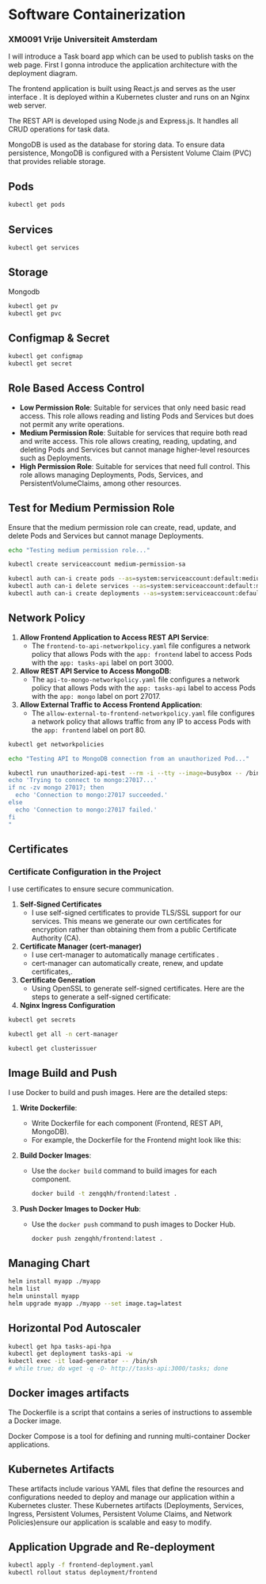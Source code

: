 # **Software Containerization**

### XM0091 Vrije Universiteit Amsterdam

I will introduce a Task board app which can be used to publish tasks on the web page. First I gonna introduce the application architecture with the deployment diagram. 

The frontend application is built using React.js and serves as the user interface . It is deployed within a Kubernetes cluster and runs on an Nginx web server. 

The REST API is developed using Node.js and Express.js. It handles all CRUD operations for task data. 

MongoDB is used as the database for storing data.  To ensure data persistence, MongoDB is configured with a Persistent Volume Claim (PVC) that provides reliable storage. 

## Pods

```bash
kubectl get pods
```

## Services

```bash
kubectl get services
```

## Storage

Mongodb

```bash
kubectl get pv
kubectl get pvc
```

## Configmap & Secret

```bash
kubectl get configmap
kubectl get secret
```

## Role Based Access Control

- **Low Permission Role**: Suitable for services that only need basic read access. This role allows reading and listing Pods and Services but does not permit any write operations.
- **Medium Permission Role**: Suitable for services that require both read and write access. This role allows creating, reading, updating, and deleting Pods and Services but cannot manage higher-level resources such as Deployments.
- **High Permission Role**: Suitable for services that need full control. This role allows managing Deployments, Pods, Services, and PersistentVolumeClaims, among other resources.

## Test for Medium Permission Role

Ensure that the medium permission role can create, read, update, and delete Pods and Services but cannot manage Deployments.

```bash
echo "Testing medium permission role..."

kubectl create serviceaccount medium-permission-sa

kubectl auth can-i create pods --as=system:serviceaccount:default:medium-permission-sa
kubectl auth can-i delete services --as=system:serviceaccount:default:medium-permission-sa
kubectl auth can-i create deployments --as=system:serviceaccount:default:medium-permission-sa

```

## Network Policy

1. **Allow Frontend Application to Access REST API Service**:
   - The `frontend-to-api-networkpolicy.yaml` file configures a network policy that allows Pods with the `app: frontend` label to access Pods with the `app: tasks-api` label on port 3000.
2. **Allow REST API Service to Access MongoDB**:
   - The `api-to-mongo-networkpolicy.yaml` file configures a network policy that allows Pods with the `app: tasks-api` label to access Pods with the `app: mongo` label on port 27017.
3. **Allow External Traffic to Access Frontend Application**:
   - The `allow-external-to-frontend-networkpolicy.yaml` file configures a network policy that allows traffic from any IP to access Pods with the `app: frontend` label on port 80. 

```bash
kubectl get networkpolicies
```

```bash
echo "Testing API to MongoDB connection from an unauthorized Pod..."

kubectl run unauthorized-api-test --rm -i --tty --image=busybox -- /bin/sh -c "
echo 'Trying to connect to mongo:27017...'
if nc -zv mongo 27017; then
  echo 'Connection to mongo:27017 succeeded.'
else
  echo 'Connection to mongo:27017 failed.'
fi
"

```

## Certificates

### Certificate Configuration in the Project

I use certificates to ensure secure communication. 

1. **Self-Signed Certificates**
   - I use self-signed certificates to provide TLS/SSL support for our services. This means we generate our own certificates for encryption rather than obtaining them from a public Certificate Authority (CA).
2. **Certificate Manager (cert-manager)**
   - I use cert-manager to automatically manage certificates . 
   - cert-manager can automatically create, renew, and update certificates,.
3. **Certificate Generation**
   - Using OpenSSL to generate self-signed certificates. Here are the steps to generate a self-signed certificate:
4. **Nginx Ingress Configuration**

```bash
kubectl get secrets

kubectl get all -n cert-manager

kubectl get clusterissuer
```

## Image Build and Push

I use Docker to build and push images. Here are the detailed steps:

1. **Write Dockerfile**:

   - Write Dockerfile for each component (Frontend, REST API, MongoDB).
   - For example, the Dockerfile for the Frontend might look like this:

2. **Build Docker Images**:

   - Use the `docker build` command to build images for each component.

     ```bash
     docker build -t zengqhh/frontend:latest .
     ```

3. **Push Docker Images to Docker Hub**:

   - Use the `docker push` command to push images to Docker Hub.

     ```bash
     docker push zengqhh/frontend:latest .
     ```

## Managing Chart

```bash
helm install myapp ./myapp
helm list
helm uninstall myapp
helm upgrade myapp ./myapp --set image.tag=latest
```

## Horizontal Pod Autoscaler

```bash
kubectl get hpa tasks-api-hpa
kubectl get deployment tasks-api -w
kubectl exec -it load-generator -- /bin/sh
# while true; do wget -q -O- http://tasks-api:3000/tasks; done
```

## Docker images artifacts

The Dockerfile is a script that contains a series of instructions to assemble a Docker image. 

Docker Compose is a tool for defining and running multi-container Docker applications. 

## Kubernetes Artifacts

These artifacts include various YAML files that define the resources and configurations needed to deploy and manage our application within a Kubernetes cluster. These Kubernetes artifacts (Deployments, Services, Ingress, Persistent Volumes, Persistent Volume Claims, and Network Policies)ensure our application is  scalable and easy to modify.

## Application Upgrade and Re-deployment

```bash
kubectl apply -f frontend-deployment.yaml
kubectl rollout status deployment/frontend
```



